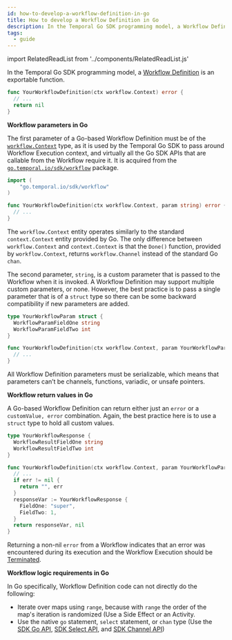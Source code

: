 ```yaml
---
id: how-to-develop-a-workflow-definition-in-go
title: How to develop a Workflow Definition in Go
description: In the Temporal Go SDK programming model, a Workflow Definition is an exportable function.
tags:
  - guide
---
```


import RelatedReadList from '../components/RelatedReadList.js'

In the Temporal Go SDK programming model, a [Workflow Definition](/docs/temporal-explained/introduction#workflow-definition) is an exportable function.

```go
func YourWorkflowDefinition(ctx workflow.Context) error {
  // ...
  return nil
}
```

**Workflow parameters in Go**

The first parameter of a Go-based Workflow Definition must be of the [`workflow.Context`](https://pkg.go.dev/go.temporal.io/sdk@v1.8.0/workflow#Context) type, as it is used by the Temporal Go SDK to pass around Workflow Execution context, and virtually all the Go SDK APIs that are callable from the Workflow require it.
It is acquired from the [`go.temporal.io/sdk/workflow`](https://pkg.go.dev/go.temporal.io/sdk@v1.8.0/workflow) package.

```go
import (
    "go.temporal.io/sdk/workflow"
)

func YourWorkflowDefinition(ctx workflow.Context, param string) error {
  // ...
}
```

The `workflow.Context` entity operates similarly to the standard `context.Context` entity provided by Go.
The only difference between `workflow.Context` and `context.Context` is that the `Done()` function, provided by `workflow.Context`, returns `workflow.Channel` instead of the standard Go `chan`.

The second parameter, `string`, is a custom parameter that is passed to the Workflow when it is invoked.
A Workflow Definition may support multiple custom parameters, or none.
However, the best practice is to pass a single parameter that is of a `struct` type so there can be some backward compatibility if new parameters are added.

```go
type YourWorkflowParam struct {
  WorkflowParamFieldOne string
  WorkflowParamFieldTwo int
}

func YourWorkflowDefinition(ctx workflow.Context, param YourWorkflowParam) error {
  // ...
}
```

All Workflow Definition parameters must be serializable, which means that parameters can’t be channels, functions, variadic, or unsafe pointers.

**Workflow return values in Go**

A Go-based Workflow Definition can return either just an `error` or a `customValue, error` combination.
Again, the best practice here is to use a `struct` type to hold all custom values.

```go
type YourWorkflowResponse {
  WorkflowResultFieldOne string
  WorkflowResultFieldTwo int
}

func YourWorkflowDefinition(ctx workflow.Context, param YourWorkflowParam) (YourWorkflowResponse, error) {
  // ...
  if err != nil {
    return "", err
  }
  responseVar := YourWorkflowResponse {
    FieldOne: "super",
    FieldTwo: 1,
  }
  return responseVar, nil
}
```

Returning a non-nil `error` from a Workflow indicates that an error was encountered during its execution and the Workflow Execution should be [Terminated](#).


<RelatedReadList
readliststring="When to return an error from a Workflow?#?og"
/>

**Workflow logic requirements in Go**

In Go specifically, Workflow Definition code can not directly do the following:

- Iterate over maps using `range`, because with `range` the order of the map's iteration is randomized (Use a Side Effect or an Activity.
- Use the native `go` statement, `select` statement, or `chan` type (Use the [SDK Go API](#), [SDK Select API](#), and [SDK Channel API](#))

<RelatedReadList
readliststring="General requirements for developing Workflow Definitions?/docs/application-operations/#what-are-general-requirements-for-writing-workflow-defintions?og|
How to develop a Side Effect in Go?#?dg|
How to develop an Activity Definition?#how-to-write-an-activity-definition?dg"
/>
